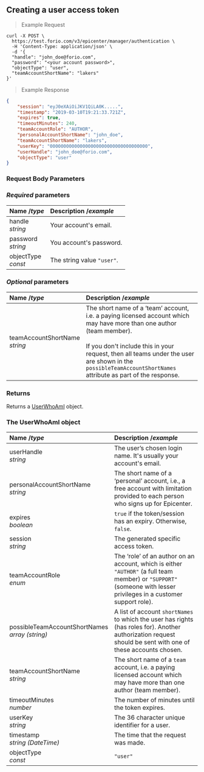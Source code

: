 ## Creating a user access token

> Example Request

```shell
curl -X POST \
  https://test.forio.com/v3/epicenter/manager/authentication \
  -H 'Content-Type: application/json' \
  -d '{
  "handle": "john_doe@forio.com",
  "password": "<your account password>",
  "objectType": "user",
  "teamAccountShortName": "lakers"
}'
```

> Example Response

```json
{
    "session": "eyJ0eXAiOiJKV1QiLA0K.....",
    "timestamp": "2019-03-10T19:21:33.721Z",
    "expires": true,
    "timeoutMinutes": 240,
    "teamAccountRole": "AUTHOR",
    "personalAccountShortName": "john_doe",
    "teamAccountShortName": "lakers",
    "userKey": "000000000000000000000000000000000000",
    "userHandle": "john_doe@forio.com",
    "objectType": "user"
}
```

### Request Body Parameters

### *Required* parameters
| Name /*type* | Description /*example* |
|:----------|:------------|
|handle<br>*string*|Your account's email.|
|password<br>*string*|You account's password.|
|objectType<br>*const*|The string value `"user"`.|

### *Optional* parameters
| Name /*type* | Description /*example* |
|:----------|:------------|
|teamAccountShortName<br>*string*|The short name of a ‘team’ account, i.e. a paying licensed account which may have more than one author (team member).<br><br>If you don't include this in your request, then all teams under the user are shown in the `possibleTeamAccountShortNames` attribute as part of the response.|


### Returns

Returns a [UserWhoAmI](#userwhoami) object.


<h3 id="userwhoami">The UserWhoAmI object</h3>

| Name /*type* | Description /*example* |
|:----------|:------------|
|userHandle<br>*string*|The user’s chosen login name. It's usually your account's email.|
|personalAccountShortName<br>*string*|The short name of a ‘personal’ account, i.e., a free account with limitation provided to each person who signs up for Epicenter.|
|expires<br>*boolean*|`true` if the token/session has an expiry. Otherwise, `false`.|
|session<br>*string*|The generated specific access token.|
|teamAccountRole<br>*enum*|The ‘role’ of an author on an account, which is either `"AUTHOR"` (a full team member) or `"SUPPORT"` (someone with lesser privileges in a customer support role).|
|possibleTeamAccountShortNames<br>*array (string)*|A list of account `shortNames` to which the user has rights (has roles for). Another authorization request should be sent with one of these accounts chosen.|
|teamAccountShortName<br>*string*|The short name of a `team` account, i.e. a paying licensed account which may have more than one author (team member).|
|timeoutMinutes<br>*number*|The number of minutes until the token expires.|
|userKey<br>*string*|The 36 character unique identifier for a user.|
|timestamp<br>*string (DateTime)*|The time that the request was made.|
|objectType<br>*const*|`"user"`|
